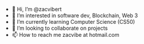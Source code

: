 - 👋 Hi, I’m @zacvibert
- 👀 I’m interested in software dev, Blockchain, Web 3
- 🌱 I’m currently learning Computer Science (CS50)
- 💞️ I’m looking to collaborate on projects
- 📫 How to reach me zacvibe at hotmail.com

<!---
zacvibert/zacvibert is a ✨ special ✨ repository because its `README.md` (this file) appears on your GitHub profile.
You can click the Preview link to take a look at your changes.
--->
